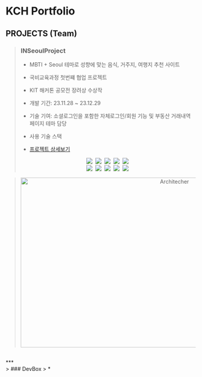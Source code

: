# KCH Portfolio

## PROJECTS (Team)
> ### INSeoulProject
> * MBTI + Seoul 테마로 성향에 맞는 음식, 거주지, 여행지 추천 사이트
> * 국비교육과정 첫번쨰 협업 프로젝트
> * KIT 해커톤 공모전 장려상 수상작
> * 개발 기간: 23.11.28 ~ 23.12.29
> * 기술 기여: 소셜로그인을 포함한 자체로그인/회원 기능 및 부동산 거래내역 페이지 테마 담당
> * 사용 기술 스택
> 
> * [프로젝트 상세보기](https://github.com/Tomneng/INSeoulProject)
> <div align="center">
>  <img src="https://img.shields.io/badge/java-007396.svg?style=for-the-badge&logo=java&logoColor=white" />&nbsp
>  <img src="https://img.shields.io/badge/Spring-6DB33F.svg?style=for-the-badge&logo=spring&logoColor=white" />&nbsp
>  <img src="https://img.shields.io/badge/Spring Security-6DB33F.svg?style=for-the-badge&logo=spring-security&logoColor=white" />&nbsp
>  <img src="https://img.shields.io/badge/JavaScript-F7DF1E.svg?style=for-the-badge&logo=javascript&logoColor=black" />&nbsp
>  <img src="https://img.shields.io/badge/Thymeleaf-005F0F.svg?style=for-the-badge&logo=thymeleaf&logoColor=white" />&nbsp
>  <br>
>  <img src="https://img.shields.io/badge/css3-1572B6.svg?style=for-the-badge&logo=css3&logoColor=white" />&nbsp
>  <img src="https://img.shields.io/badge/HTML5-E34F26.svg?style=for-the-badge&logo=html5&logoColor=white" />&nbsp
>  <img src="https://img.shields.io/badge/jQuery-0769AD.svg?style=for-the-badge&logo=jquery&logoColor=white" />&nbsp
>  <img src="https://img.shields.io/badge/MySQL-4479A1.svg?style=for-the-badge&logo=mysql&logoColor=white" />&nbsp
>  <img src="https://img.shields.io/badge/MyBatis-1F232A.svg?style=for-the-badge&logo=mybatis&logoColor=white" />&nbsp
> </div>

> <div align="center">
> <img src="https://github.com/Tomneng/portfolio/assets/151795437/e1e8b180-ed3b-44ee-b2fc-40a11a053d8e" width="800px" height="450px" alt="Architecher"></img><br/>  
> </div>
<br>
***
<br>
> ### DevBox
> * 
